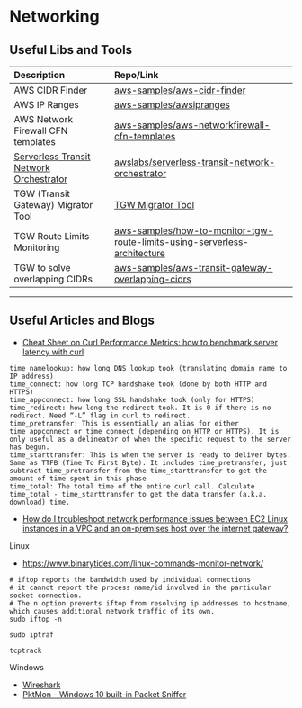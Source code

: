 # Networking

## Useful Libs and Tools

| Description | Repo/Link |
| :--- | :--- |
| AWS CIDR Finder | [aws-samples/aws-cidr-finder](https://github.com/aws-samples/aws-cidr-finder) |
| AWS IP Ranges | [aws-samples/awsipranges](https://github.com/aws-samples/awsipranges) |
| AWS Network Firewall CFN templates | [aws-samples/aws-networkfirewall-cfn-templates](https://github.com/aws-samples/aws-networkfirewall-cfn-templates) |
| [Serverless Transit Network Orchestrator](https://aws.amazon.com/solutions/serverless-transit-network-orchestrator/) | [awslabs/serverless-transit-network-orchestrator](https://github.com/awslabs/serverless-transit-network-orchestrator) |
| TGW (Transit Gateway) Migrator Tool | [TGW Migrator Tool](https://aws.amazon.com/blogs/networking-and-content-delivery/migrate-from-transit-vpc-to-aws-transit-gateway/) |
| TGW Route Limits Monitoring | [aws-samples/how-to-monitor-tgw-route-limits-using-serverless-architecture](https://github.com/aws-samples/how-to-monitor-tgw-route-limits-using-serverless-architecture) |
| TGW to solve overlapping CIDRs | [aws-samples/aws-transit-gateway-overlapping-cidrs](https://github.com/aws-samples/aws-transit-gateway-overlapping-cidrs) |

---
## Useful Articles and Blogs

- [Cheat Sheet on Curl Performance Metrics: how to benchmark server latency with curl](https://speedtestdemon.com/a-guide-to-curls-performance-metrics-how-to-analyze-a-speed-test-result/)
```
time_namelookup: how long DNS lookup took (translating domain name to IP address)
time_connect: how long TCP handshake took (done by both HTTP and HTTPS)
time_appconnect: how long SSL handshake took (only for HTTPS)
time_redirect: how long the redirect took. It is 0 if there is no redirect. Need “-L” flag in curl to redirect.
time_pretransfer: This is essentially an alias for either time_appconnect or time_connect (depending on HTTP or HTTPS). It is only useful as a delineator of when the specific request to the server has begun.
time_starttransfer: This is when the server is ready to deliver bytes. Same as TTFB (Time To First Byte). It includes time_pretransfer, just subtract time_pretransfer from the time_starttransfer to get the amount of time spent in this phase
time_total: The total time of the entire curl call. Calculate time_total - time_starttransfer to get the data transfer (a.k.a. download) time.
```

- [How do I troubleshoot network performance issues between EC2 Linux instances in a VPC and an on-premises host over the internet gateway?](
https://aws.amazon.com/premiumsupport/knowledge-center/network-issue-vpc-onprem-ig/)

Linux
- https://www.binarytides.com/linux-commands-monitor-network/
```
# iftop reports the bandwidth used by individual connections
# it cannot report the process name/id involved in the particular socket connection.
# The n option prevents iftop from resolving ip addresses to hostname, which causes additional network traffic of its own.
sudo iftop -n

sudo iptraf

tcptrack

```

Windows
- [Wireshark](https://www.wireshark.org/)
- [PktMon - Windows 10 built-in Packet Sniffer](https://www.helpmegeek.com/windows-10-packet-sniffer-pktmon-guide/)
